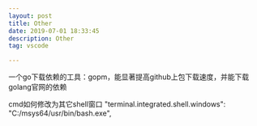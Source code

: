 ```yaml
---
layout: post
title: Other
date: 2019-07-01 18:33:45
description: Other
tag: vscode

---
```

一个go下载依赖的工具：gopm，能显著提高github上包下载速度，并能下载golang官网的依赖

cmd如何修改为其它shell窗口
"terminal.integrated.shell.windows": "C:/msys64/usr/bin/bash.exe",